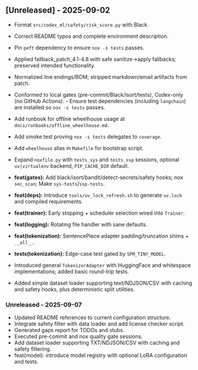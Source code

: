 ## [Unreleased] - 2025-09-02
- Format `src/codex_ml/safety/risk_score.py` with Black.
- Correct README typos and complete environment description.
- Pin `peft` dependency to ensure `nox -s tests` passes.
- Applied fallback_patch_4.1-4.8 with safe sanitize→apply fallbacks; preserved intended functionality.
- Normalized line endings/BOM; stripped markdown/email artifacts from patch.
- Conformed to local gates (pre-commit/Black/isort/tests), Codex-only (no GitHub Actions). - Ensure test dependencies (including `langchain`) are installed so `nox -s tests` passes.
- Add runbook for offline wheelhouse usage at `docs/runbooks/offline_wheelhouse.md`.
- Add smoke test proving `nox -s tests` delegates to `coverage`.
- Add `wheelhouse` alias in `Makefile` for bootstrap script.
- Expand `noxfile.py` with `tests_sys` and `tests_ssp` sessions, optional `uv|virtualenv` backend, `PIP_CACHE_DIR` default.
- **feat(gates):** Add black/isort/bandit/detect-secrets/safety hooks; nox `sec_scan`; Make `sys-tests`/`ssp-tests`.
- **feat(deps):** Introduce `tools/uv_lock_refresh.sh` to generate `uv.lock` and compiled requirements.
- **feat(trainer):** Early stopping + scheduler selection wired into `Trainer`.
- **feat(logging):** Rotating file handler with sane defaults.
- **feat(tokenization):** SentencePiece adapter padding/truncation shims + `__all__`.
- **tests(tokenization):** Edge-case test gated by `SPM_TINY_MODEL`.

- Introduced general `TokenizerAdapter` with HuggingFace and whitespace implementations; added basic round-trip tests.
- Added simple dataset loader supporting text/NDJSON/CSV with caching and safety hooks, plus deterministic split utilities.

### Unreleased - 2025-09-07
- Updated README references to current configuration structure.
- Integrate safety filter with data loader and add license checker script.
- Generated gaps report for TODOs and stubs.
- Executed pre-commit and nox quality gate sessions.
- Add dataset loader supporting TXT/NDJSON/CSV with caching and safety filtering.
- feat(model): introduce model registry with optional LoRA configuration and tests.

